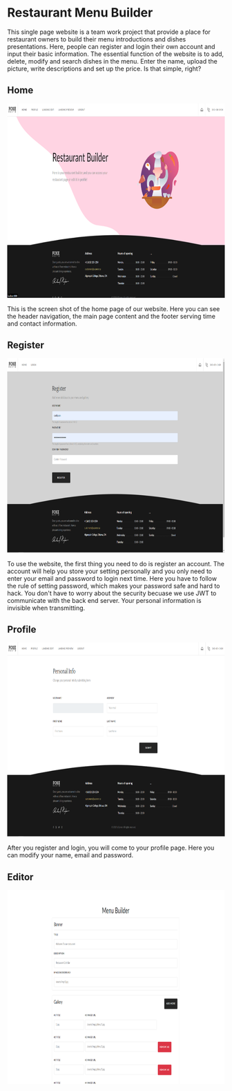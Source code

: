 <h1>Restaurant Menu Builder</h2>
<p>
This single page website is a team work project that provide a place for restaurant owners to build
 their menu introductions and dishes presentations. Here, people can register and login their own
  account and input their basic information. The essential function of the website is to add, delete, modify and search dishes in the menu. Enter the name, upload the picture, write descriptions and set up the price. Is that simple, right?
	</p>
<h2>Home</h2>
<div align="center">
	<img src="screenshot/Home.png" alt="" width="800" height="450">
</div>
<p>
This is the screen shot of the home page of our website. Here you can see the header navigation, the main page content and the footer serving time and contact information.
	</p>
<h2>Register</h2>
<div align="center">
	<img src="screenshot/Register.png" alt="" width="800" height="450">
</div>
<p>
To use the website, the first thing you need to do is register an account. The account will help you store your setting personally and you only need to enter your email and password to login next time. Here you have to follow the rule of setting password, which makes your password safe and hard to hack. You don't have to worry about the security becuase we use JWT to communicate with the back end server. Your personal information is invisible when transmitting.
	</p>
<h2>Profile</h2>
<div align="center">
	<img src="screenshot/Profile.png" alt="" width="800" height="450">
</div>
<p>After you register and login, you will come to your profile page. Here you can modify your name, email and password.</p>
<h2>Editor</h2>
<div align="center">
	<img src="screenshot/Editor.png" alt="" width="800" height="450">
</div>
